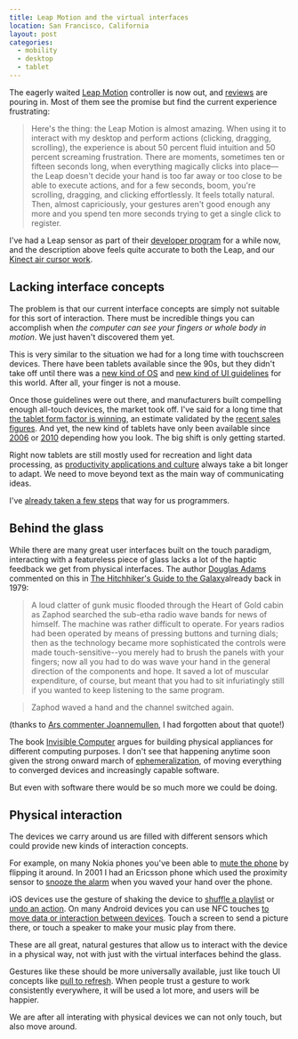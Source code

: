 ```yaml
---
title: Leap Motion and the virtual interfaces
location: San Francisco, California
layout: post
categories:
  - mobility
  - desktop
  - tablet
---
```

The eagerly waited [Leap Motion](https://www.leapmotion.com/) controller is now out, and [reviews](http://arstechnica.com/gadgets/2013/07/hands-on-with-the-leap-motion-controller-cool-but-frustrating-as-hell/) are pouring in. Most of them see the promise but find the current experience frustrating:

> Here's the thing: the Leap Motion is almost amazing. When using it to interact with my desktop and perform actions (clicking, dragging, scrolling), the experience is about 50 percent fluid intuition and 50 percent screaming frustration. There are moments, sometimes ten or fifteen seconds long, when everything magically clicks into place—the Leap doesn't decide your hand is too far away or too close to be able to execute actions, and for a few seconds, boom, you're scrolling, dragging, and clicking effortlessly. It feels totally natural. Then, almost capriciously, your gestures aren't good enough any more and you spend ten more seconds trying to get a single click to register.

I've had a Leap sensor as part of their [developer program](https://www.leapmotion.com/developers) for a while now, and the description above feels quite accurate to both the Leap, and our [Kinect air cursor work](http://bergie.iki.fi/blog/qt-air-cursor/).

## Lacking interface concepts

The problem is that our current interface concepts are simply not suitable for this sort of interaction. There must be incredible things you can accomplish when *the computer can see your fingers or whole body in motion*. We just haven't discovered them yet.

This is very similar to the situation we had for a long time with touchscreen devices. There have been tablets available since the 90s, but they didn't take off until there was a [new kind of OS](http://en.wikipedia.org/wiki/IOS) and [new kind of UI guidelines](http://developer.apple.com/library/ios/documentation/UserExperience/Conceptual/MobileHIG/Introduction/Introduction.html) for this world. After all, your finger is not a mouse.

Once those guidelines were out there, and manufacturers built compelling enough all-touch devices, the market took off. I've said for a long time that [the tablet form factor is winning](http://bergie.iki.fi/blog/why_the_tablet_form_factor_is_winning/), an estimate validated by the [recent sales figures](http://www.asymco.com/2013/07/18/the-pc-calamity/). And yet, the new kind of tablets have only been available since [2006](http://bergie.iki.fi/blog/meego-diaspora/) or [2010](http://en.wikipedia.org/wiki/IPad) depending how you look. The big shift is only getting started.

Right now tablets are still mostly used for recreation and light data processing, as [productivity applications and culture](http://bergie.iki.fi/blog/tablet-productivity/) always take a bit longer to adapt. We need to move beyond text as the main way of communicating ideas.

I've [already taken a few steps](https://noflojs.org/) that way for us programmers.

## Behind the glass

While there are many great user interfaces built on the touch paradigm, interacting with a featureless piece of glass lacks a lot of the haptic feedback we get from physical interfaces. The author [Douglas Adams](https://en.wikipedia.org/wiki/Douglas_Adams) commented on this in [The Hitchhiker's Guide to the Galaxy](http://en.wikipedia.org/wiki/The_Hitchhiker's_Guide_to_the_Galaxy)already back in 1979:

> A loud clatter of gunk music flooded through the Heart of Gold cabin as Zaphod searched the sub-etha radio wave bands for news of himself. The machine was rather difficult to operate. For years radios had been operated by means of pressing buttons and turning dials; then as the technology became more sophisticated the controls were made touch-sensitive--you merely had to brush the panels with your fingers; now all you had to do was wave your hand in the general direction of the components and hope. It saved a lot of muscular expenditure, of course, but meant that you had to sit infuriatingly still if you wanted to keep listening to the same program.

> Zaphod waved a hand and the channel switched again.

(thanks to [Ars commenter Joannemullen](http://arstechnica.com/gadgets/2013/07/hands-on-with-the-leap-motion-controller-cool-but-frustrating-as-hell/?comments=1&post=24987285#comment-24987285), I had forgotten about that quote!)

The book [Invisible Computer](http://mitpress.mit.edu/books/invisible-computer) argues for building physical appliances for different computing purposes. I don't see that happening anytime soon given the strong onward march of [ephemeralization](http://en.wikipedia.org/wiki/Ephemeralization), of moving everything to converged devices and increasingly capable software.

But even with software there would be so much more we could be doing.

## Physical interaction

The devices we carry around us are filled with different sensors which could provide new kinds of interaction concepts.

For example, on many Nokia phones you've been able to [mute the phone](http://allaboutwindowsphone.com/flow/item/17791_Flip_to_silence_on_the_Nokia_L.php) by flipping it around. In 2001 I had an Ericsson phone which used the proximity sensor to [snooze the alarm](http://www.ciol.com/ciol/news/123339/now-app-wave-hand-alarm) when you waved your hand over the phone.

iOS devices use the gesture of shaking the device to [shuffle a playlist](http://ipod.about.com/od/iphone3gs/qt/shake-to-shuffle-iphone.htm) or [undo an action](http://ipod.about.com/od/iphonehowtos/qt/Shake-To-Undo-On-Iphone.htm). On many Android devices you can use NFC touches [to move data or interaction between devices](http://en.wikipedia.org/wiki/Android_Beam). Touch a screen to send a picture there, or touch a speaker to make your music play from there.

These are all great, natural gestures that allow us to interact with the device in a physical way, not with just with the virtual interfaces behind the glass.

Gestures like these should be more universally available, just like touch UI concepts like [pull to refresh](http://www.theverge.com/2013/5/21/4350826/twitter-pull-to-refresh-patent-innovators-patent-agreement-announced). When people trust a gesture to work consistently everywhere, it will be used a lot more, and users will be happier.

We are after all interating with physical devices we can not only touch, but also move around.
